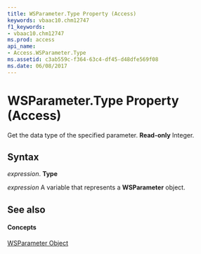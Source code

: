 ```yaml
---
title: WSParameter.Type Property (Access)
keywords: vbaac10.chm12747
f1_keywords:
- vbaac10.chm12747
ms.prod: access
api_name:
- Access.WSParameter.Type
ms.assetid: c3ab559c-f364-63c4-df45-d48dfe569f08
ms.date: 06/08/2017
---
```



# WSParameter.Type Property (Access)

Get the data type of the specified parameter.  **Read-only** Integer.


## Syntax

 _expression_. **Type**

 _expression_ A variable that represents a **WSParameter** object.


## See also


#### Concepts


[WSParameter Object](wsparameter-object-access.md)

